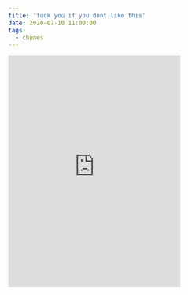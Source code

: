 ```yaml
---
title: 'fuck you if you dont like this'
date: 2020-07-10 11:00:00
tags:
  - chunes
---
```

<iframe style="border: 0; width: 350px; height: 470px;" src="https://bandcamp.com/EmbeddedPlayer/album=503624663/size=large/bgcol=ffffff/linkcol=0687f5/tracklist=false/transparent=true/" seamless><a href="http://oilyboys.bandcamp.com/album/cro-memory-grin">Cro Memory Grin by Oily Boys</a></iframe>
